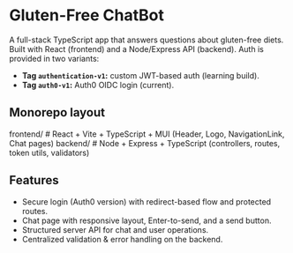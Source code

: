 # Gluten-Free ChatBot

A full-stack TypeScript app that answers questions about gluten-free diets.  
Built with React (frontend) and a Node/Express API (backend). Auth is provided in two variants:
- **Tag `authentication-v1`:** custom JWT-based auth (learning build).
- **Tag `auth0-v1`:** Auth0 OIDC login (current).

## Monorepo layout

frontend/ # React + Vite + TypeScript + MUI (Header, Logo, NavigationLink, Chat pages)
backend/ # Node + Express + TypeScript (controllers, routes, token utils, validators)

## Features
- Secure login (Auth0 version) with redirect-based flow and protected routes.
- Chat page with responsive layout, Enter-to-send, and a send button.
- Structured server API for chat and user operations.
- Centralized validation & error handling on the backend.
